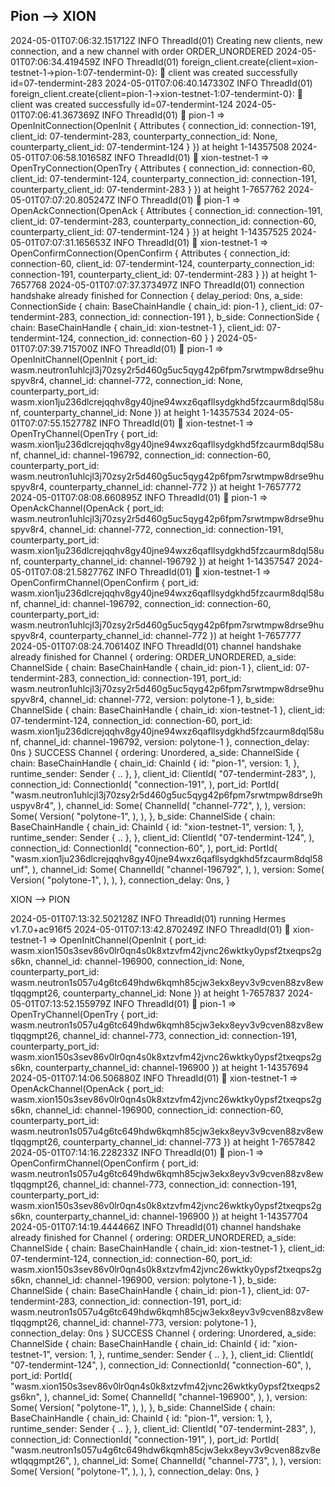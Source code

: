 Pion --> XION
-
2024-05-01T07:06:32.151712Z  INFO ThreadId(01) Creating new clients, new connection, and a new channel with order ORDER_UNORDERED
2024-05-01T07:06:34.419459Z  INFO ThreadId(01) foreign_client.create{client=xion-testnet-1->pion-1:07-tendermint-0}: 🍭 client was created successfully id=07-tendermint-283
2024-05-01T07:06:40.147330Z  INFO ThreadId(01) foreign_client.create{client=pion-1->xion-testnet-1:07-tendermint-0}: 🍭 client was created successfully id=07-tendermint-124
2024-05-01T07:06:41.367369Z  INFO ThreadId(01) 🥂 pion-1 => OpenInitConnection(OpenInit { Attributes { connection_id: connection-191, client_id: 07-tendermint-283, counterparty_connection_id: None, counterparty_client_id: 07-tendermint-124 } }) at height 1-14357508
2024-05-01T07:06:58.101658Z  INFO ThreadId(01) 🥂 xion-testnet-1 => OpenTryConnection(OpenTry { Attributes { connection_id: connection-60, client_id: 07-tendermint-124, counterparty_connection_id: connection-191, counterparty_client_id: 07-tendermint-283 } }) at height 1-7657762
2024-05-01T07:07:20.805247Z  INFO ThreadId(01) 🥂 pion-1 => OpenAckConnection(OpenAck { Attributes { connection_id: connection-191, client_id: 07-tendermint-283, counterparty_connection_id: connection-60, counterparty_client_id: 07-tendermint-124 } }) at height 1-14357525
2024-05-01T07:07:31.165653Z  INFO ThreadId(01) 🥂 xion-testnet-1 => OpenConfirmConnection(OpenConfirm { Attributes { connection_id: connection-60, client_id: 07-tendermint-124, counterparty_connection_id: connection-191, counterparty_client_id: 07-tendermint-283 } }) at height 1-7657768
2024-05-01T07:07:37.373497Z  INFO ThreadId(01) connection handshake already finished for Connection { delay_period: 0ns, a_side: ConnectionSide { chain: BaseChainHandle { chain_id: pion-1 }, client_id: 07-tendermint-283, connection_id: connection-191 }, b_side: ConnectionSide { chain: BaseChainHandle { chain_id: xion-testnet-1 }, client_id: 07-tendermint-124, connection_id: connection-60 } }
2024-05-01T07:07:39.715700Z  INFO ThreadId(01) 🎊  pion-1 => OpenInitChannel(OpenInit { port_id: wasm.neutron1uhlcjl3j70zsy2r5d460g5uc5qyg42p6fpm7srwtmpw8drse9huspyv8r4, channel_id: channel-772, connection_id: None, counterparty_port_id: wasm.xion1ju236dlcrejqqhv8gy40jne94wxz6qafllsydgkhd5fzcaurm8dql58unf, counterparty_channel_id: None }) at height 1-14357534
2024-05-01T07:07:55.152778Z  INFO ThreadId(01) 🎊  xion-testnet-1 => OpenTryChannel(OpenTry { port_id: wasm.xion1ju236dlcrejqqhv8gy40jne94wxz6qafllsydgkhd5fzcaurm8dql58unf, channel_id: channel-196792, connection_id: connection-60, counterparty_port_id: wasm.neutron1uhlcjl3j70zsy2r5d460g5uc5qyg42p6fpm7srwtmpw8drse9huspyv8r4, counterparty_channel_id: channel-772 }) at height 1-7657772
2024-05-01T07:08:08.660895Z  INFO ThreadId(01) 🎊  pion-1 => OpenAckChannel(OpenAck { port_id: wasm.neutron1uhlcjl3j70zsy2r5d460g5uc5qyg42p6fpm7srwtmpw8drse9huspyv8r4, channel_id: channel-772, connection_id: connection-191, counterparty_port_id: wasm.xion1ju236dlcrejqqhv8gy40jne94wxz6qafllsydgkhd5fzcaurm8dql58unf, counterparty_channel_id: channel-196792 }) at height 1-14357547
2024-05-01T07:08:21.582776Z  INFO ThreadId(01) 🎊  xion-testnet-1 => OpenConfirmChannel(OpenConfirm { port_id: wasm.xion1ju236dlcrejqqhv8gy40jne94wxz6qafllsydgkhd5fzcaurm8dql58unf, channel_id: channel-196792, connection_id: connection-60, counterparty_port_id: wasm.neutron1uhlcjl3j70zsy2r5d460g5uc5qyg42p6fpm7srwtmpw8drse9huspyv8r4, counterparty_channel_id: channel-772 }) at height 1-7657777
2024-05-01T07:08:24.706140Z  INFO ThreadId(01) channel handshake already finished for Channel { ordering: ORDER_UNORDERED, a_side: ChannelSide { chain: BaseChainHandle { chain_id: pion-1 }, client_id: 07-tendermint-283, connection_id: connection-191, port_id: wasm.neutron1uhlcjl3j70zsy2r5d460g5uc5qyg42p6fpm7srwtmpw8drse9huspyv8r4, channel_id: channel-772, version: polytone-1 }, b_side: ChannelSide { chain: BaseChainHandle { chain_id: xion-testnet-1 }, client_id: 07-tendermint-124, connection_id: connection-60, port_id: wasm.xion1ju236dlcrejqqhv8gy40jne94wxz6qafllsydgkhd5fzcaurm8dql58unf, channel_id: channel-196792, version: polytone-1 }, connection_delay: 0ns }
SUCCESS Channel {
    ordering: Unordered,
    a_side: ChannelSide {
        chain: BaseChainHandle {
            chain_id: ChainId {
                id: "pion-1",
                version: 1,
            },
            runtime_sender: Sender { .. },
        },
        client_id: ClientId(
            "07-tendermint-283",
        ),
        connection_id: ConnectionId(
            "connection-191",
        ),
        port_id: PortId(
            "wasm.neutron1uhlcjl3j70zsy2r5d460g5uc5qyg42p6fpm7srwtmpw8drse9huspyv8r4",
        ),
        channel_id: Some(
            ChannelId(
                "channel-772",
            ),
        ),
        version: Some(
            Version(
                "polytone-1",
            ),
        ),
    },
    b_side: ChannelSide {
        chain: BaseChainHandle {
            chain_id: ChainId {
                id: "xion-testnet-1",
                version: 1,
            },
            runtime_sender: Sender { .. },
        },
        client_id: ClientId(
            "07-tendermint-124",
        ),
        connection_id: ConnectionId(
            "connection-60",
        ),
        port_id: PortId(
            "wasm.xion1ju236dlcrejqqhv8gy40jne94wxz6qafllsydgkhd5fzcaurm8dql58unf",
        ),
        channel_id: Some(
            ChannelId(
                "channel-196792",
            ),
        ),
        version: Some(
            Version(
                "polytone-1",
            ),
        ),
    },
    connection_delay: 0ns,
}


XION --> PION

2024-05-01T07:13:32.502128Z  INFO ThreadId(01) running Hermes v1.7.0+ac916f5
2024-05-01T07:13:42.870249Z  INFO ThreadId(01) 🎊  xion-testnet-1 => OpenInitChannel(OpenInit { port_id: wasm.xion150s3sev86v0lr0qn4s0k8xtzvfm42jvnc26wktky0ypsf2txeqps2gs6kn, channel_id: channel-196900, connection_id: None, counterparty_port_id: wasm.neutron1s057u4g6tc649hdw6kqmh85cjw3ekx8eyv3v9cven88zv8ewtlqqgmpt26, counterparty_channel_id: None }) at height 1-7657837
2024-05-01T07:13:52.155979Z  INFO ThreadId(01) 🎊  pion-1 => OpenTryChannel(OpenTry { port_id: wasm.neutron1s057u4g6tc649hdw6kqmh85cjw3ekx8eyv3v9cven88zv8ewtlqqgmpt26, channel_id: channel-773, connection_id: connection-191, counterparty_port_id: wasm.xion150s3sev86v0lr0qn4s0k8xtzvfm42jvnc26wktky0ypsf2txeqps2gs6kn, counterparty_channel_id: channel-196900 }) at height 1-14357694
2024-05-01T07:14:06.506880Z  INFO ThreadId(01) 🎊  xion-testnet-1 => OpenAckChannel(OpenAck { port_id: wasm.xion150s3sev86v0lr0qn4s0k8xtzvfm42jvnc26wktky0ypsf2txeqps2gs6kn, channel_id: channel-196900, connection_id: connection-60, counterparty_port_id: wasm.neutron1s057u4g6tc649hdw6kqmh85cjw3ekx8eyv3v9cven88zv8ewtlqqgmpt26, counterparty_channel_id: channel-773 }) at height 1-7657842
2024-05-01T07:14:16.228233Z  INFO ThreadId(01) 🎊  pion-1 => OpenConfirmChannel(OpenConfirm { port_id: wasm.neutron1s057u4g6tc649hdw6kqmh85cjw3ekx8eyv3v9cven88zv8ewtlqqgmpt26, channel_id: channel-773, connection_id: connection-191, counterparty_port_id: wasm.xion150s3sev86v0lr0qn4s0k8xtzvfm42jvnc26wktky0ypsf2txeqps2gs6kn, counterparty_channel_id: channel-196900 }) at height 1-14357704
2024-05-01T07:14:19.444466Z  INFO ThreadId(01) channel handshake already finished for Channel { ordering: ORDER_UNORDERED, a_side: ChannelSide { chain: BaseChainHandle { chain_id: xion-testnet-1 }, client_id: 07-tendermint-124, connection_id: connection-60, port_id: wasm.xion150s3sev86v0lr0qn4s0k8xtzvfm42jvnc26wktky0ypsf2txeqps2gs6kn, channel_id: channel-196900, version: polytone-1 }, b_side: ChannelSide { chain: BaseChainHandle { chain_id: pion-1 }, client_id: 07-tendermint-283, connection_id: connection-191, port_id: wasm.neutron1s057u4g6tc649hdw6kqmh85cjw3ekx8eyv3v9cven88zv8ewtlqqgmpt26, channel_id: channel-773, version: polytone-1 }, connection_delay: 0ns }
SUCCESS Channel {
    ordering: Unordered,
    a_side: ChannelSide {
        chain: BaseChainHandle {
            chain_id: ChainId {
                id: "xion-testnet-1",
                version: 1,
            },
            runtime_sender: Sender { .. },
        },
        client_id: ClientId(
            "07-tendermint-124",
        ),
        connection_id: ConnectionId(
            "connection-60",
        ),
        port_id: PortId(
            "wasm.xion150s3sev86v0lr0qn4s0k8xtzvfm42jvnc26wktky0ypsf2txeqps2gs6kn",
        ),
        channel_id: Some(
            ChannelId(
                "channel-196900",
            ),
        ),
        version: Some(
            Version(
                "polytone-1",
            ),
        ),
    },
    b_side: ChannelSide {
        chain: BaseChainHandle {
            chain_id: ChainId {
                id: "pion-1",
                version: 1,
            },
            runtime_sender: Sender { .. },
        },
        client_id: ClientId(
            "07-tendermint-283",
        ),
        connection_id: ConnectionId(
            "connection-191",
        ),
        port_id: PortId(
            "wasm.neutron1s057u4g6tc649hdw6kqmh85cjw3ekx8eyv3v9cven88zv8ewtlqqgmpt26",
        ),
        channel_id: Some(
            ChannelId(
                "channel-773",
            ),
        ),
        version: Some(
            Version(
                "polytone-1",
            ),
        ),
    },
    connection_delay: 0ns,
}